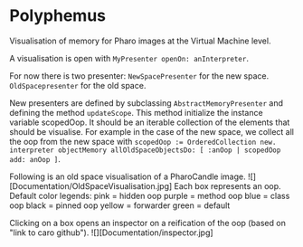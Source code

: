 # Polyphemus
Visualisation of memory for Pharo images at the Virtual Machine level.

A visualisation is open with ```MyPresenter openOn: anInterpreter```.

For now there is two presenter:
```NewSpacePresenter``` for the new space.
```OldSpacepresenter``` for the old space.

New presenters are defined by subclassing ```AbstractMemoryPresenter``` and defining the method ```updateScope```.
This method initialize the instance variable scopedOop.
It should be an iterable collection of the elements that should be visualise.
For example in the case of the new space, we collect all the oop from the new space with ```scopedOop := OrderedCollection new. interpreter objectMemory allOldSpaceObjectsDo: [ :anOop | scopedOop add: anOop ]```.

Following is an old space visualisation of a PharoCandle image.
![][Documentation/OldSpaceVisualisation.jpg]
Each box represents an oop.
Default color legends:
pink = hidden oop
purple = method oop
blue = class oop
black = pinned oop
yellow = forwarder
green = default

Clicking on a box opens an inspector on a reification of the oop (based on "link to caro github").
![][Documentation/inspector.jpg]